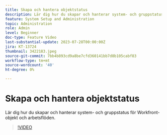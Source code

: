 ```yaml
---
title: Skapa och hantera objektstatus
description: Lär dig hur du skapar och hanterar system- och gruppstatus för Workfront-objekt och arbetsflöden.
feature: System Setup and Administration
topic: Administration
role: Admin
level: Beginner
doc-type: Feature Video
last-substantial-update: 2023-07-28T00:00:00Z
jira: KT-13724
thumbnail: 3422183.jpeg
source-git-commit: 7bb4b893cd9a8be7cfd360141bb7d8b105cabf83
workflow-type: tm+mt
source-wordcount: '40'
ht-degree: 0%

---
```



# Skapa och hantera objektstatus

Lär dig hur du skapar och hanterar system- och gruppstatus för Workfront-objekt och arbetsflöden.

>[!VIDEO](https://video.tv.adobe.com/v/3422183/?learn=on)
